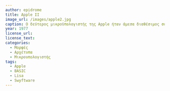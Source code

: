 ```yaml
---
author: epidrome
title: Apple II 
image_url: /images/apple2.jpg
caption: Ο δεύτερος μικροϋπολογιστής της Apple ήταν άμεσα διαθέσιμος σε συναρμολογημένη συσκευασία με πληκτρολόγιο και είχε εισόδους και εξόδους για περιφερειακά, όπως δίσκοι και οθόνη, αλλά αυτά δεν ήταν απαραίτητα για την βασική λειτουργία του, αφού μπορούσε να συνδεθεί σε τηλεόραση και να αποθηκεύσει προγράμματα σε ένα μαγνητόφωνο κασέτας ήχου, οπότε το κόστος ήταν χαμηλό και έγινε αμέσως δημοφιλής, ενώ έμεινε σε παραγωγή για περισσότερα από δεκαπέντε χρόνια.
year: 1977 
license_url: 
license_text: 
categories:
  - Μορφές
  - Αρχέτυπα
  - Μικρουπολογιστής 
tags:
  - Apple
  - BASIC
  - Lisa
  - Swyftware
---
```


